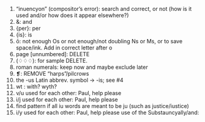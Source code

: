 1. “inuencyon” (compositor’s error): search and correct, or not (how is it used and/or how does it appear elsewhere?)
2. &: and
3. {per}: per
4. {is}: is
5. ō: not enough Os or not enough/not doubling Ns or Ms, or to save space/ink. Add in correct letter after o
6. page [unnumbered]: DELETE
7. (♢♢♢): for sample DELETE. 
8. roman numerals: keep now and maybe exclude later
9. ❡: REMOVE “harps”/pilcrows
10. the -us Latin abbrev. symbol → -is; see #4
11. wt : with? wyth?
12. v/u used for each other: Paul, help please
13. i/j used for each other: Paul, help please
14. find pattern if all iu words are meant to be ju (such as justice/iustice)
15. i/y used for each other: Paul, help please
use of the Substauncyally/and: 

